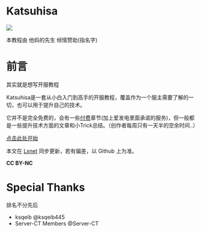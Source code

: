 # Katsuhisa
![](https://i.loli.net/2020/11/07/gYbscQqvy47SuPi.png)

本教程由 他妈的先生 倾情赞助(指名字)

# 前言

其实就是想写开服教程

Katsuhisa是一套从小白入门到高手的开服教程，覆盖作为一个服主需要了解的一切，也可以用于提升自己的技术。

它并不是完全免费的，会有一些[付费](https://afdian.net/@omgib67)章节(加上爱发电里面承诺的服务)，但一般都是一些提升技术方面的文章和小Trick总结。（创作者每周只有一天半的空余时间..）  

[点击此处开始](./articles/Getting_Started.md)

本文在 [Lxnet](https://blog.lxns.org) 同步更新，若有偏差，以 Github 上为准。

**CC BY-NC**

# Special Thanks
排名不分先后

- ksqeib @ksqeib445 
- Server-CT Members @Server-CT
